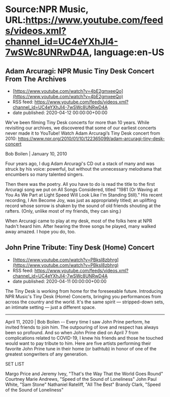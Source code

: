 # Source:NPR Music, URL:https://www.youtube.com/feeds/videos.xml?channel_id=UC4eYXhJI4-7wSWc8UNRwD4A, language:en-US

## Adam Arcuragi: NPR Music Tiny Desk Concert From The Archives
 - [https://www.youtube.com/watch?v=4bE2gmxeeQo](https://www.youtube.com/watch?v=4bE2gmxeeQo)
 - RSS feed: https://www.youtube.com/feeds/videos.xml?channel_id=UC4eYXhJI4-7wSWc8UNRwD4A
 - date published: 2020-04-12 00:00:00+00:00

We've been filming Tiny Desk concerts for more than 10 years. While revisiting our archives, we discovered that some of our earliest concerts never made it to YouTube! 
Watch Adam Arcuragi’s Tiny Desk concert from 2010: https://www.npr.org/2010/01/10/122365099/adam-arcuragi-tiny-desk-concert

Bob Boilen | January 10, 2010

Four years ago, I dug Adam Arcuragi's CD out a stack of many and was struck by his voice: powerful, but without the unnecessary melodrama that encumbers so many talented singers.

Then there was the poetry. All you have to do is read the title to the first Arcuragi song we put on All Songs Considered, titled "1981 (Or Waving at You As We Part at Light Speed Will Look Like I'm Standing Still)." His recent recording, I Am Become Joy, was just as appropriately titled; an uplifting record whose sorrow is shaken by the sound of old friends shouting at the rafters. (Only, unlike most of my friends, they can sing.)

When Arcuragi came to play at my desk, most of the folks here at NPR hadn't heard him. After hearing the three songs he played, many walked away amazed. I hope you do, too.

## John Prine Tribute: Tiny Desk (Home) Concert
 - [https://www.youtube.com/watch?v=PBksI8zbhrg](https://www.youtube.com/watch?v=PBksI8zbhrg)
 - RSS feed: https://www.youtube.com/feeds/videos.xml?channel_id=UC4eYXhJI4-7wSWc8UNRwD4A
 - date published: 2020-04-11 00:00:00+00:00

The Tiny Desk is working from home for the foreseeable future. Introducing NPR Music's Tiny Desk (Home) Concerts, bringing you performances from across the country and the world. It's the same spirit — stripped-down sets, an intimate setting — just a different space.

_______________________________________________________________

April 11, 2020 | Bob Boilen -- Every time I saw John Prine perform, he invited friends to join him. The outpouring of love and respect has always been so profound. And so when John Prine died on April 7 from complications related to COVID-19, I knew his friends and those he touched would want to pay tribute to him. Here are five artists performing their favorite John Prine tune in their home (or bathtub) in honor of one of the greatest songwriters of any generation.

SET LIST

Margo Price and Jeremy Ivey, "That's the Way That the World Goes Round"
Courtney Marie Andrews, "Speed of the Sound of Loneliness"
John Paul White, "Sam Stone"
Nathaniel Rateliff, "All The Best"
Brandy Clark, "Speed of the Sound of Loneliness"

